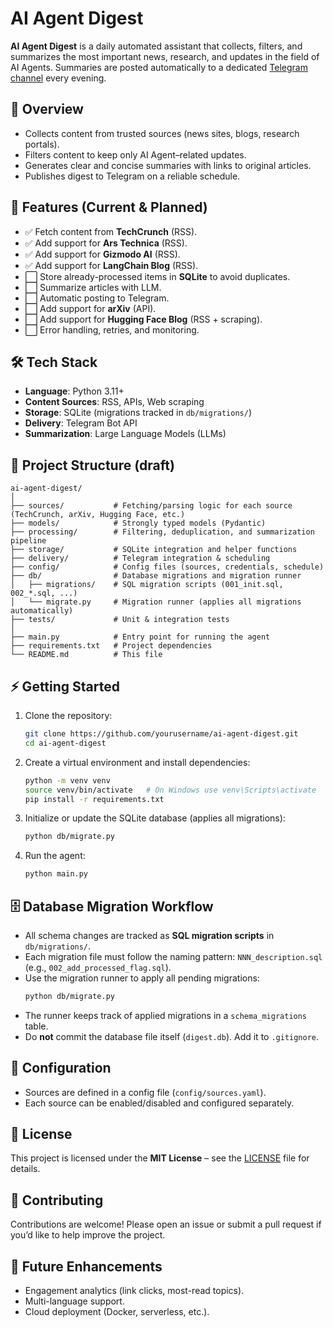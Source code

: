 # AI Agent Digest  

**AI Agent Digest** is a daily automated assistant that collects, filters, and summarizes the most important news, research, and updates in the field of AI Agents. Summaries are posted automatically to a dedicated [Telegram channel](#) every evening.  

## 🚀 Overview  
- Collects content from trusted sources (news sites, blogs, research portals).  
- Filters content to keep only AI Agent–related updates.  
- Generates clear and concise summaries with links to original articles.  
- Publishes digest to Telegram on a reliable schedule.  

## 📌 Features (Current & Planned)  
- ✅ Fetch content from **TechCrunch** (RSS).  
- ✅ Add support for **Ars Technica** (RSS).  
- ✅ Add support for **Gizmodo AI** (RSS).  
- ✅ Add support for **LangChain Blog** (RSS).   
- ⬜ Store already-processed items in **SQLite** to avoid duplicates.  
- ⬜ Summarize articles with LLM.  
- ⬜ Automatic posting to Telegram.  
- ⬜ Add support for **arXiv** (API).  
- ⬜ Add support for **Hugging Face Blog** (RSS + scraping). 
- ⬜ Error handling, retries, and monitoring.  

## 🛠️ Tech Stack  
- **Language**: Python 3.11+  
- **Content Sources**: RSS, APIs, Web scraping  
- **Storage**: SQLite (migrations tracked in `db/migrations/`)  
- **Delivery**: Telegram Bot API  
- **Summarization**: Large Language Models (LLMs)  

## 📂 Project Structure (draft)  
```
ai-agent-digest/
│
├── sources/           # Fetching/parsing logic for each source (TechCrunch, arXiv, Hugging Face, etc.)
├── models/            # Strongly typed models (Pydantic)
├── processing/        # Filtering, deduplication, and summarization pipeline
├── storage/           # SQLite integration and helper functions
├── delivery/          # Telegram integration & scheduling
├── config/            # Config files (sources, credentials, schedule)
├── db/                # Database migrations and migration runner
│   ├── migrations/    # SQL migration scripts (001_init.sql, 002_*.sql, ...)
│   └── migrate.py     # Migration runner (applies all migrations automatically)
├── tests/             # Unit & integration tests
│
├── main.py            # Entry point for running the agent
├── requirements.txt   # Project dependencies
└── README.md          # This file
```

## ⚡ Getting Started  
1. Clone the repository:  
   ```bash
   git clone https://github.com/yourusername/ai-agent-digest.git
   cd ai-agent-digest
   ```
2. Create a virtual environment and install dependencies:  
   ```bash
   python -m venv venv
   source venv/bin/activate   # On Windows use venv\Scripts\activate
   pip install -r requirements.txt
   ```
3. Initialize or update the SQLite database (applies all migrations):  
   ```bash
   python db/migrate.py
   ```
4. Run the agent:  
   ```bash
   python main.py
   ```

## 🗄 Database Migration Workflow  
- All schema changes are tracked as **SQL migration scripts** in `db/migrations/`.  
- Each migration file must follow the naming pattern: `NNN_description.sql` (e.g., `002_add_processed_flag.sql`).  
- Use the migration runner to apply all pending migrations:  
  ```bash
  python db/migrate.py
  ```
- The runner keeps track of applied migrations in a `schema_migrations` table.  
- Do **not** commit the database file itself (`digest.db`). Add it to `.gitignore`.   

## 📖 Configuration  
- Sources are defined in a config file (`config/sources.yaml`).  
- Each source can be enabled/disabled and configured separately.  

## 📜 License  
This project is licensed under the **MIT License** – see the [LICENSE](LICENSE) file for details.  

## 🤝 Contributing  
Contributions are welcome! Please open an issue or submit a pull request if you’d like to help improve the project.  

## 🌟 Future Enhancements  
- Engagement analytics (link clicks, most-read topics).  
- Multi-language support.  
- Cloud deployment (Docker, serverless, etc.).  
